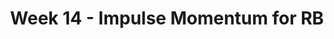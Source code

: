 ---
title: Week 14 - Impulse Momentum for RB
contents:
  - date: 2025-04-14
    items:
      - type: lecture
        topics:
          - Impulse Momentum for RB
      - type: problem_set
        title: Set 23 - Impulse Momentum for RB
        description: Impulse Momentum for RB
        link: "https://drive.google.com/file/d/1KllpcrDVxXPpmR3MhVBo8uygIOIQeLGb/view?usp=sharing"
      - type: exercise

  - date: 2025-04-16
    items:
      - type: lecture
        topics:
          - Set 23 Exercises
      - type: homework
        title: HW012 - Ice Skater Angular Momentum Conservation
        link: "###"
        due_date: 2025-04-11

  - date: 2025-04-18
    items:
      - type: lecture
        topics:
          - No Class

---